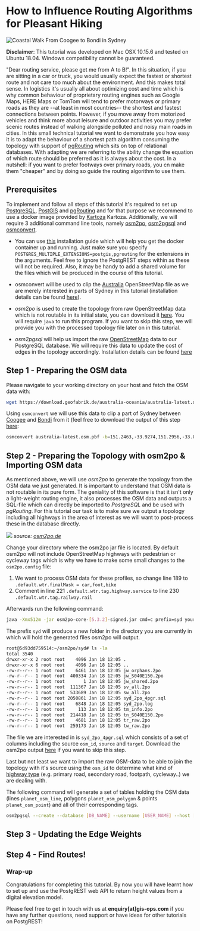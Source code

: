 # How to Influence Routing Algorithms for Pleasant Hiking

![Coastal Walk From Coogee to Bondi in Sydney](https://user-images.githubusercontent.com/10322094/71978844-96e0a800-321c-11ea-8df7-f6d8851248a0.png "Coastal Walk From Coogee to Bondi in Sydney")

**Disclaimer**: This tutorial was developed on Mac OSX 10.15.6 and tested on Ubuntu 18.04.
Windows compatibility cannot be guaranteed.

"Dear routing service, please get me from A to B!". In this situation, if you are sitting in a car or truck, you would usually expect the fastest or shortest route and not care too much about the environment.
And this makes total sense. In logistics it's usually all about optimizing cost and time which is why common behaviour of proprietary routing engines such as Google Maps, HERE Maps or TomTom will tend to prefer motorways or primary roads as they are --at least in most countries-- the shortest and fastest connections between points. 
However, if you move away from motorized vehicles and think more about leisure and outdoor activities you may prefer scenic routes instead of walking alongside polluted and noisy main roads in cities. In this small technical tutorial we want to demonstrate you how easy it is to adapt the behaviour of a shortest path algorithm consuming the topology with support of [pgRouting](https://pgrouting.org/) which sits on top of relational databases. With adapting we are referring to the ability change the equation of which route should be preferred as it is always about the cost. In a nutshell: if you want to prefer footways over primary roads, you cn make them "cheaper" and by doing so guide the routing algorithm to use them.

## Prerequisites

To implement and follow all steps of this tutorial it's required to set up [PostgreSQL](https://www.postgresql.org/), [PostGIS](https://postgis.net/) and [pgRouting](https://pgrouting.org/) and for that purpose we recommend to use a docker image provided by [Kartoza](https://github.com/kartoza/docker-postgis) Kartoza.
Additionally, we will require 3 additional command line tools, namely [osm2po](http://osm2po.de/), [osm2pgsql](https://osm2pgsql.org/) and [osmconvert](https://wiki.openstreetmap.org/wiki/Osmconvert).

- You can use [this](https://github.com/gis-ops/tutorials/blob/postgrest-elevation-api/postgres/postgres_postgis_postgrest_installation.md) installation guide which will help you get the docker container up and running. Just make sure you specify `POSTGRES_MULTIPLE_EXTENSIONS=postgis,pgrouting` for the extensions in the arguments. Feel free to ignore the PostgREST steps within as these will not be required. Also, it may be handy to add a shared volume for the files which will be produced in the course of this tutorial.

- osmconvert will be used to clip the [Australia](https://download.geofabrik.de/australia-oceania/australia.html) OpenStreetMap file as we are merely interested in parts of Sydney in this tutorial (installation details can be found [here](https://wiki.openstreetmap.org/wiki/Osmconvert)).

- *osm2po* is used to create the topology from raw OpenStreetMap data which is not routable in its initial state, you can download it [here](http://osm2po.de/). You will require `java` to run this program. If you want to skip this step, we will provide you with the processed topology file later on in this tutorial.

- *osm2pgsql* will help us import the raw [OpenStreetMap](http://openstreetmap.org) data to our PostgreSQL database. We will require this data to update the cost of edges in the topology accordingly. Installation details can be found [here](https://github.com/openstreetmap/osm2pgsql#installing)



## Step 1 - Preparing the OSM data

Please navigate to your working directory on your host and fetch the OSM data with:

```sh
wget https://download.geofabrik.de/australia-oceania/australia-latest.osm.pbf`
```

Using `osmconvert` we will use this data to clip a part of Sydney between [Coogee](https://en.wikipedia.org/wiki/Coogee,_New_South_Wales) and [Bondi](https://en.wikipedia.org/wiki/Bondi,_New_South_Wales) from it (feel free to download the output of this step [here](path_to_download):

```sh
osmconvert australia-latest.osm.pbf -b=151.2463,-33.9274,151.2956,-33.8302 -o=sydney-coast.pbf
```


## Step 2 - Preparing the Topology with osm2po & Importing OSM data


As mentioned above, we will use *osm2po* to generate the topology from the OSM data we just generated. It is important to understand that OSM data is not routable in its pure form. The geniality of this software is that it isn't only a light-weight routing engine, it also processes the OSM data and outputs a SQL-file which can directly be imported to *PostgreSQL* and be used with *pgRouting*. For this tutorial our task is to make sure we output a topology including all highways in the area of interest as we will want to post-process these in the database directly.

![](path_to_image)
*source: [osm2po.de](http://osm2po.de)*

Change your directory where the osm2po jar file is located. By default osm2po will not include OpenStreetMap highways with pedestrian or cycleway tags which is why we have to make some small changes to the `osm2po.config` file:

1. We want to process OSM data for these profiles, so change line 189 to `.default.wtr.finalMask = car,foot,bike`
2. Comment in line 221 `.default.wtr.tag.highway.service` to line 230 `.default.wtr.tag.railway.rail`

Afterwards run the following command:

```sh
java -Xmx512m -jar osm2po-core-[5.3.2]-signed.jar cmd=c prefix=syd your/path/to/sydney-coast.pbf
```

The prefix `syd` will produce a new folder in the directory you are currently in which will hold the generated files osm2po will output.


```sh
root@5d93dd759514:~/osm2po/syd# ls -la
total 3540
drwxr-xr-x 2 root root    4096 Jan 18 12:05 .
drwxr-xr-x 6 root root    4096 Jan 18 12:05 ..
-rw-r--r-- 1 root root    6461 Jan 18 12:05 jw_orphans.2po
-rw-r--r-- 1 root root  400334 Jan 18 12:05 jw_S040E150.2po
-rw-r--r-- 1 root root       1 Jan 18 12:05 jw_shared.2po
-rw-r--r-- 1 root root  111367 Jan 18 12:05 sv_all.2po
-rw-r--r-- 1 root root  533689 Jan 18 12:05 sw_all.2po
-rw-r--r-- 1 root root 2050861 Jan 18 12:05 syd_2po_4pgr.sql
-rw-r--r-- 1 root root    6848 Jan 18 12:05 syd_2po.log
-rw-r--r-- 1 root root     113 Jan 18 12:05 tm_info.2po
-rw-r--r-- 1 root root  214418 Jan 18 12:05 tn_S040E150.2po
-rw-r--r-- 1 root root    4681 Jan 18 12:05 tr_raw.2po
-rw-r--r-- 1 root root  259173 Jan 18 12:05 tw_raw.2po
```

The file we are interested in is `syd_2po_4pgr.sql` which consists of a set of columns including the source `osm_id`, `source` and `target`. Download the osm2po output [here](link_to_data) if you want to skip this step.

Last but not least we want to import the raw OSM-data to be able to join the topology with it's source using the `osm_id` to determine what kind of [highway type](https://wiki.openstreetmap.org/wiki/Key:highway) (e.g. primary road, secondary road, footpath, cycleway..) we are dealing with.
 
The following command will generate a set of tables holding the OSM data (lines `planet_osm_line`, polygons `planet_osm_polygon` & points `planet_osm_point`) and all of their corresponding tags.

```sh
osm2pgsql --create --database [DB_NAME] --username [USER_NAME] --host [IP] --port [PORT] --password sydney-coast.pbf
```


## Step 3 - Updating the Edge Weights





## Step 4 - Find Routes!



### Wrap-up

Congratulations for completing this tutorial. By now you will have learnt how to set up and use the PostgREST web API to return height values from a digital elevation model.

Please feel free to get in touch with us at **enquiry[at]gis-ops.com** if you have any further questions, need support or have ideas for other tutorials on PostgREST!
